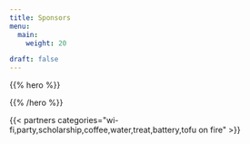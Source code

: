 ```yaml
---
title: Sponsors
menu:
  main:
    weight: 20

draft: false
---
```


{{% hero %}}


{{% /hero %}}

<!-- Parteners list -->

{{< partners categories="wi-fi,party,scholarship,coffee,water,treat,battery,tofu on fire" >}}
